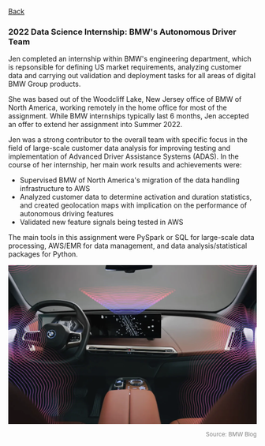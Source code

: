 [Back](https://zenjen-devs.github.io)

### 2022 Data Science Internship: BMW's Autonomous Driver Team

Jen completed an internship within BMW's engineering department, which is repsonsible for defining US market requirements, analyzing customer data and carrying out validation and deployment tasks for all areas of digital BMW Group products. 

She was based out of the Woodcliff Lake, New Jersey office of BMW of North America, working remotely in the home office for most of the assignment. While BMW internships typically last 6 months, Jen accepted an offer to extend her assignment into Summer 2022.

Jen was a strong contributor to the overall team with specific focus in the field of large-scale customer data analysis for improving testing and implementation of Advanced Driver Assistance Systems (ADAS). In the course of her internship, her main work results and achievements were:

- Supervised BMW of North America's migration of the data handling infrastructure to AWS
- Analyzed customer data to determine activation and duration statistics, and created geolocation maps with implication on the performance of autonomous driving features
- Validated new feature signals being tested in AWS

The main tools in this assignment were PySpark or SQL for large-scale data processing, AWS/EMR for data management, and data analysis/statistical packages for Python.

<p align="center">
<img align="center" src="images/bmw-ix-adas.png?raw=true"/>
  </p>
  <span style="float:right; color: gray;"><sup>Source: BMW Blog</sup></span>



